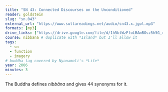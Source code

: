 ```yaml
---
title: "SN 43: Connected Discourses on the Unconditioned"
reader: goldstein
slug: "sn.043"
external_url: "https://www.suttareadings.net/audio/sn43.x.jgol.mp3"
formats: [mp3]
drive_links: ["https://drive.google.com/file/d/1h5btWzFfoLBAmBOsz5h5G_rqmHOe59kH/view?usp=drivesdk"]
course: nibbana # duplicate with *Island* but I'll allow it
tags:
  - sn
  - function
  - imagery
# buddha tag covered by Nyanamoli's *Life*
year: 2006
minutes: 3
---
```


The Buddha defines *nibbāna* and gives 44 synonyms for it.
